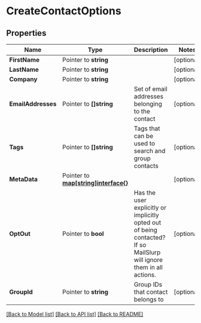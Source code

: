 # CreateContactOptions

## Properties

Name | Type | Description | Notes
------------ | ------------- | ------------- | -------------
**FirstName** | Pointer to **string** |  | [optional] 
**LastName** | Pointer to **string** |  | [optional] 
**Company** | Pointer to **string** |  | [optional] 
**EmailAddresses** | Pointer to **[]string** | Set of email addresses belonging to the contact | [optional] 
**Tags** | Pointer to **[]string** | Tags that can be used to search and group contacts | [optional] 
**MetaData** | Pointer to [**map[string]interface{}**]() |  | [optional] 
**OptOut** | Pointer to **bool** | Has the user explicitly or implicitly opted out of being contacted? If so MailSlurp will ignore them in all actions. | [optional] 
**GroupId** | Pointer to **string** | Group IDs that contact belongs to | [optional] 

[[Back to Model list]](../README#documentation-for-models) [[Back to API list]](../README#documentation-for-api-endpoints) [[Back to README]](../README)


